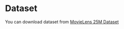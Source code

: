 #  Dataset
You can download dataset from [MovieLens 25M Dataset](https://files.grouplens.org/datasets/movielens/ml-25m.zip)
